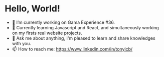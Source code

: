 # Hello, World!

- 🔭 I’m currently working on Gama Experience #36.
- 🌱 Currently learning Javascript and React, and simultaneously working on my firsts real website projects.
- 💬 Ask me about anything, I'm pleased to learn and share knowledges with you.
- 📫 How to reach me: https://www.linkedin.com/in/tonylcb/
